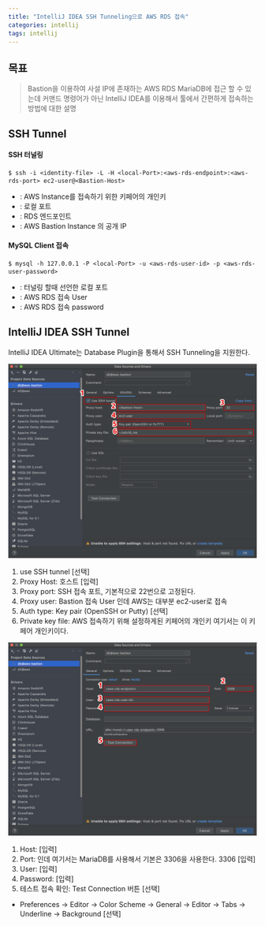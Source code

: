 ```yaml
---
title: "IntelliJ IDEA SSH Tunneling으로 AWS RDS 접속"
categories: intellij
tags: intellij
---
```


## 목표
>Bastion을 이용하여 사설 IP에 존재하는 AWS RDS MariaDB에 접근 할 수 있는데 
> 커맨드 명령어가 아닌 IntelliJ IDEA를 이용해서 툴에서 간편하게 접속하는 방법에 대한 설명

## SSH Tunnel
#### SSH 터널링
```
$ ssh -i <identity-file> -L -H <local-Port>:<aws-rds-endpoint>:<aws-rds-port> ec2-user@<Bastion-Host>
```
- <identity-file>: AWS Instance를 접속하기 위한 키페어의 개인키
- <local-Port>: 로컬 포트
- <aws-rds-endpoint>: RDS 엔드포인트
- <Bastion-Host>: AWS Bastion Instance 의 공개 IP

#### MySQL Client 접속
```
$ mysql -h 127.0.0.1 -P <local-Port> -u <aws-rds-user-id> -p <aws-rds-user-password>
```
- <local-Port>: 터널링 할때 선언한 로컬 포트
- <aws-rds-user-id>: AWS RDS 접속 User
- <aws-rds-user-password>: AWS RDS 접속 password

## IntelliJ IDEA SSH Tunnel
IntelliJ IDEA Ultimate는 Database Plugin을 통해서 SSH Tunneling을 지원한다.

![](/assets/images/IntelliJ-IDEA-SSH-Tunneling-01.png)
1. use SSH tunnel [선택]
2. Proxy Host: <Bastion-Host> 호스트 [입력]
3. Proxy port: SSH 접속 포트, 기본적으로 22번으로 고정된다.
4. Proxy user: Bastion 접속 User 인데 AWS는 대부분 ec2-user로 접속
5. Auth type: Key pair (OpenSSH or Putty) [선택]
6. Private key file: AWS 접속하기 위해 설정하게된 키페어의 개인키 여기서는 <identity-file>이 키페어 개인키이다.

![](/assets/images/IntelliJ-IDEA-SSH-Tunneling-02.png)
1. Host: <aws-rds-endpoint> [입력]
2. Port: <aws-rds-port> 인데 여기서는 MariaDB를 사용해서 기본은 3306을 사용한다. 3306 [입력]
3. User: <aws-rds-user-id> [입력]
4. Password: <aws-rds-user-password> [입력]
5. 테스트 접속 확인: Test Connection 버튼 [선택]  

- Preferences -> Editor -> Color Scheme -> General -> Editor -> Tabs -> Underline -> Background [선택]